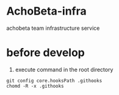 # AchoBeta-infra
achobeta team infrastructure service



# before develop

1. execute command in the root directory
```shell
git config core.hooksPath .githooks 
chomd -R -x .githooks 
```

